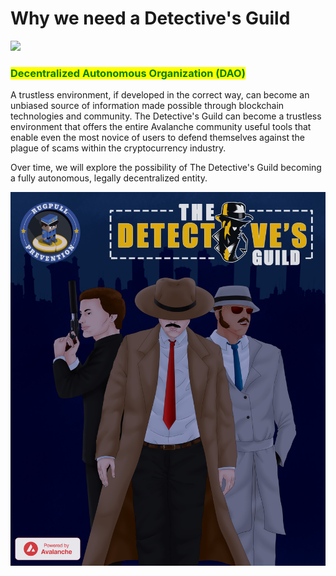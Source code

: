 # Why we need a Detective's Guild

![](../.gitbook/assets/TDG\_LOGO\_V1\_white\_background.png)

### <mark style="color:green;">Decentralized Autonomous Organization (DAO)</mark>

A trustless environment, if developed in the correct way, can become an unbiased source of information made possible through blockchain technologies and community. The Detective's Guild can become a trustless environment that offers the entire Avalanche community useful tools that enable even the most novice of users to defend themselves against the plague of scams within the cryptocurrency industry.

Over time, we will explore the possibility of The Detective's Guild becoming a fully autonomous, legally decentralized entity.

![](../.gitbook/assets/3dtt.jpg)
